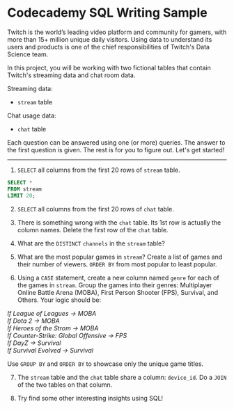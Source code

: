 # Codecademy SQL Writing Sample

Twitch is the world’s leading video platform and community for gamers, with more than 15+ million unique daily visitors. Using data to understand its users and products is one of the chief responsibilities of Twitch's Data Science team.

In this project, you will be working with two fictional tables that contain Twitch's streaming data and chat room data.

Streaming data:

- `stream` table

Chat usage data:

- `chat` table

Each question can be answered using one (or more) queries. The answer to the first question is given. The rest is for you to figure out. Let's get started!

---

1. `SELECT` all columns from the first 20 rows of `stream` table.

```sql
SELECT *
FROM stream
LIMIT 20;
```

2. `SELECT` all columns from the first 20 rows of `chat` table.

3. There is something wrong with the `chat` table. Its 1st row is actually the column names. Delete the first row of the `chat` table.

4. What are the `DISTINCT` `channels` in the `stream` table?

5. What are the most popular games in `stream`? Create a list of games and their number of viewers. `ORDER BY` from most popular to least popular.

6. Using a `CASE` statement, create a new column named `genre` for each of the games in `stream`. Group the games into their genres: Multiplayer Online Battle Arena (MOBA), First Person Shooter (FPS), Survival, and Others. Your logic should be:

*If League of Leagues → MOBA*  
*If Dota 2 → MOBA*  
*If Heroes of the Strom → MOBA*  
*If Counter-Strike: Global Offensive → FPS*  
*If DayZ → Survival*  
*If Survival Evolved → Survival*  

Use `GROUP BY` and `ORDER BY` to showcase only the unique game titles.

7. The `stream` table and the `chat` table share a column: `device_id`. Do a `JOIN` of the two tables on that column.

8. Try find some other interesting insights using SQL!
